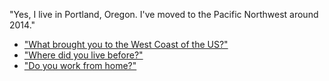 "Yes, I live in Portland, Oregon. I've moved to the Pacific Northwest around 2014."

- ["What brought you to the West Coast of the US?"](us.md)
- ["Where did you live before?"](before.md)
- ["Do you work from home?"](remote.md)
